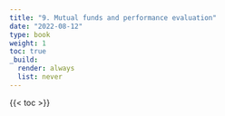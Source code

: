 ```yaml
---
title: "9. Mutual funds and performance evaluation"
date: "2022-08-12"
type: book
weight: 1
toc: true
_build:
  render: always
  list: never
---
```


{{< toc >}}
